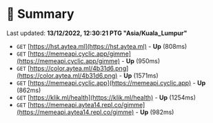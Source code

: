 # 📖 Summary
Last updated: **13/12/2022, 12:30:21 PTG "Asia/Kuala_Lumpur"**

- `GET` [https://hst.aytea.ml](https://hst.aytea.ml) - **Up** (808ms)
- `GET` [https://memeapi.cyclic.app/gimme](https://memeapi.cyclic.app/gimme) - **Up** (950ms)
- `GET` [https://color.aytea.ml/4b31d6.png](https://color.aytea.ml/4b31d6.png) - **Up** (1571ms)
- `GET` [https://memeapi.cyclic.app](https://memeapi.cyclic.app) - **Up** (862ms)
- `GET` [https://klik.ml/health](https://klik.ml/health) - **Up** (1254ms)
- `GET` [https://memeapi.aytea14.repl.co/gimme](https://memeapi.aytea14.repl.co/gimme) - **Up** (982ms)
